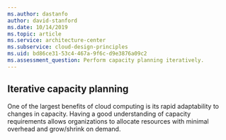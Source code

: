 ```yaml
---
ms.author: dastanfo
author: david-stanford
ms.date: 10/14/2019
ms.topic: article
ms.service: architecture-center
ms.subservice: cloud-design-principles
ms.uid: bd86ce31-53c4-467a-9f6c-d9e3876a09c2
ms.assessment_question: Perform capacity planning iteratively.
---
```

## Iterative capacity planning

One of the largest benefits of cloud computing is its rapid adaptability to changes in capacity. Having a good understanding of capacity requirements allows organizations to allocate resources with minimal overhead and grow/shrink on demand.
